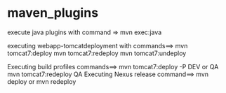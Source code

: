 # maven_plugins

execute java plugins with command => mvn exec:java

executing webapp-tomcatdeployment with commands==> mvn tomcat7:deploy
                                                    mvn tomcat7:redeploy
                                                    mvn tomcat7:undeploy
                                                    
Executing build profiles commands==> mvn tomcat7:deploy -P DEV or QA                                                    
                                     mvn tomcat7:redeploy QA
Executing Nexus release command==> mvn deploy or mvn redeploy
